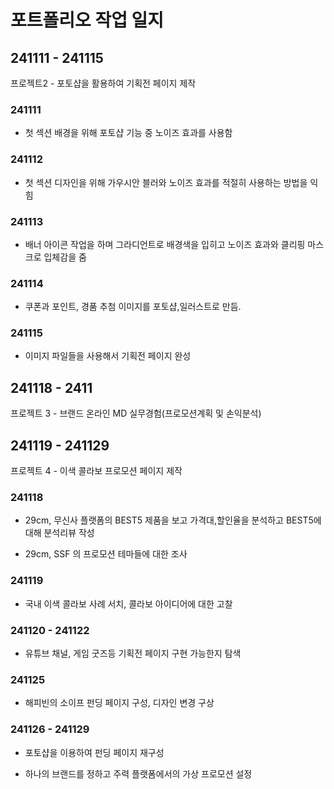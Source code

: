 # 포트폴리오 작업 일지

## 241111 - 241115
  프로젝트2 - 포토샵을 활용하여 기획전 페이지 제작
### 241111
- 첫 섹션 배경을 위해 포토샵 기능 중 노이즈 효과를 사용함

### 241112
- 첫 섹션 디자인을 위해 가우시안 블러와 노이즈 효과를 적절히 사용하는 방법을 익힘

### 241113

- 배너 아이콘 작업을 하며 그라디언트로 배경색을 입히고 노이즈 효과와 클리핑 마스크로 입체감을 줌

### 241114

- 쿠폰과 포인트, 경품 추첨 이미지를 포토샵,일러스트로 만듬.

### 241115

- 이미지 파일들을 사용해서 기획전 페이지 완성

## 241118 - 2411
  프로젝트 3 - 브랜드 온라인 MD 실무경험(프로모션계획 및 손익분석)

## 241119 - 241129
  프로젝트 4 - 이색 콜라보 프로모션 페이지 제작

### 241118

- 29cm, 무신사 플랫폼의 BEST5 제품을 보고 가격대,할인율을 분석하고 BEST5에 대해 분석리뷰 작성

- 29cm, SSF 의 프로모션 테마들에 대한 조사

### 241119

- 국내 이색 콜라보 사례 서치, 콜라보 아이디어에 대한 고찰

### 241120 - 241122

- 유튜브 채널, 게임 굿즈등 기획전 페이지 구현 가능한지 탐색

### 241125

- 해피빈의 소이프 펀딩 페이지 구성, 디자인 변경 구상

### 241126 - 241129

- 포토샵을 이용하여 펀딩 페이지 재구성

- 하나의 브랜드를 정하고 주력 플랫폼에서의 가상 프로모션 설정